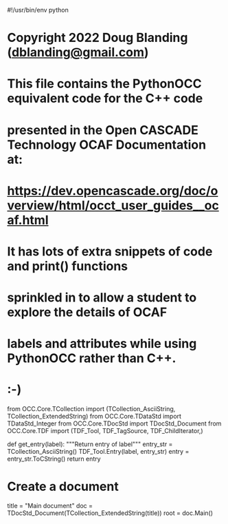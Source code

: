 #!/usr/bin/env python
#
# Copyright 2022 Doug Blanding (dblanding@gmail.com)
#
# This file contains the PythonOCC equivalent code for the C++ code
# presented in the Open CASCADE Technology OCAF Documentation at:
# https://dev.opencascade.org/doc/overview/html/occt_user_guides__ocaf.html
# It has lots of extra snippets of code and print() functions
# sprinkled in to allow a student to explore the details of OCAF
# labels and attributes while using PythonOCC rather than C++.
# :-)

from OCC.Core.TCollection import (TCollection_AsciiString,
                                  TCollection_ExtendedString)
from OCC.Core.TDataStd import TDataStd_Integer
from OCC.Core.TDocStd import TDocStd_Document
from OCC.Core.TDF import (TDF_Tool, TDF_TagSource,
                          TDF_ChildIterator,)


def get_entry(label):
    """Return entry of label"""
    entry_str = TCollection_AsciiString()
    TDF_Tool.Entry(label, entry_str)
    entry = entry_str.ToCString()
    return entry

# Create a document
title = "Main document"
doc = TDocStd_Document(TCollection_ExtendedString(title))
root = doc.Main()
